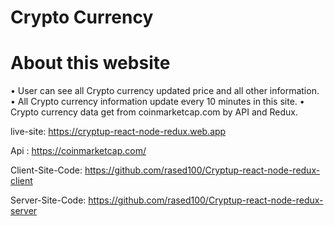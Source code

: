# Crypto Currency
# About this website
•	User can see all Crypto currency updated price and all other information.
•	All Crypto currency information update every 10 minutes in this site.
•	Crypto currency data get from coinmarketcap.com by API and Redux.


live-site: https://cryptup-react-node-redux.web.app

Api : https://coinmarketcap.com/

Client-Site-Code: https://github.com/rased100/Cryptup-react-node-redux-client

Server-Site-Code: https://github.com/rased100/Cryptup-react-node-redux-server
    

